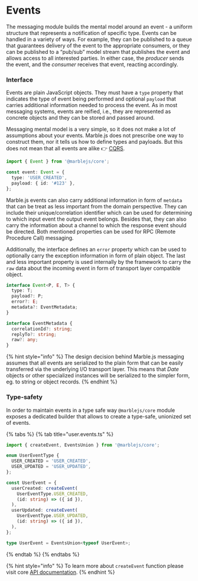 # Events

The messaging module builds the mental model around an event - a uniform structure that represents a notification of specific type. Events can be handled in a variety of ways. For example, they can be published to a queue that guarantees delivery of the event to the appropriate consumers, or they can be published to a “pub/sub” model stream that publishes the event and allows access to all interested parties. In either case, the _producer_ sends the event, and the _consumer_ receives that event, reacting accordingly.

### Interface

Events are plain JavaScript objects. They must have a `type` property that indicates the type of event being performed and optional `payload` that carries additional information needed to process the event. As in most messaging systems, events are reified, i.e., they are represented as concrete objects and they can be stored and passed around.

Messaging mental model is a very simple, so it does not make a lot of assumptions about your events. Marble.js does not prescribe one way to construct them, nor it tells us how to define types and payloads. But this does not mean that all events are alike  👉 [CQRS](../cqrs.md).

```typescript
import { Event } from '@marblejs/core';

const event: Event = {
  type: 'USER_CREATED',
  payload: { id: '#123' },
};
```

Marble.js events can also carry additional information in form of  `metdata` that can be treat as less important from the domain perspective. They can include their unique/correlation identifier which can be used for determining to which input event the output event belongs. Besides that, they can also carry the information about a channel to which the response event should be directed. Both mentioned properties can be used for RPC \(Remote Procedure Call\) messaging.

Additionally, the interface defines an `error` property which can be used to optionally carry the exception information in form of plain object. The last and less important property is used internally by the framework to carry the `raw` data about the incoming event in form of transport layer compatible object.

```typescript
interface Event<P, E, T> {
  type: T;
  payload?: P;
  error?: E;
  metadata?: EventMetadata;
}

```

```typescript
interface EventMetadata {
  correlationId?: string;
  replyTo?: string;
  raw?: any;
}
```

{% hint style="info" %}
The design decision behind Marble.js messaging assumes that all events are serialized to the plain form that can be easily transferred via the underlying I/O transport layer. This means that _Date_ objects or other specialized instances will be serialized to the simpler form, eg. to string or object records.
{% endhint %}

### Type-safety

In order to maintain events in a type safe way `@marblejs/core` module exposes a dedicated builder that allows to create a type-safe, unionized set of events.

{% tabs %}
{% tab title="user.events.ts" %}
```typescript
import { createEvent, EventsUnion } from '@marblejs/core';

enum UserEventType {
  USER_CREATED = 'USER_CREATED',
  USER_UPDATED = 'USER_UPDATED',
};

const UserEvent = {
  userCreated: createEvent(
    UserEventType.USER_CREATED,
    (id: string) => ({ id }),
  ),
  userUpdated: createEvent(
    UserEventType.USER_UPDATED,
    (id: string) => ({ id }),
  ),
};

type UserEvent = EventsUnion<typeof UserEvent>;
```
{% endtab %}
{% endtabs %}

{% hint style="info" %}
To learn more about `createEvent` function please visit core [API documentation](../../other/api-reference/core/createevent.md).
{% endhint %}

